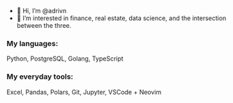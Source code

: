 - 👋 Hi, I’m @adrivn
- 👀 I’m interested in finance, real estate, data science, and the intersection between the three.

### My languages:

Python, PostgreSQL, Golang, TypeScript
### My everyday tools:
Excel, Pandas, Polars, Git, Jupyter, VSCode + Neovim

